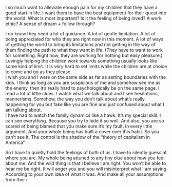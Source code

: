 I so much want to alleviate enough pain for my children that they have a good start in life. I want them to have the best equipment for their quest into the world. What is most important? Is it the feeling of being loved? A work ethic? A sense of dream + follow through? 

I do know they need a lot of guidance. A lot of gentle limitation. A lot of being appreciated for who they are right now in this moment. A lot of ways of getting the world to bring its limitations and not getting in the way of them finding the path to what they want in life. (They have to want to work for something. Right now, they are working for nothing but easy pleasure.) 
Lovingly helping the children work towards something usually looks like some kind of limit. It is very hard to set limits while the children are at choice to come and go as they please.  
I wish you and I were on the same side as far as setting boundaries with the kids. I think as long as you are suspicious of me and somehow see me as the enemy, then it’s really hard to psychologically be on the same page. 
I read a lot of little clues. I watch what we talk about and I see hesitations, mannerisms. Somehow, the way you don’t talk about what’s really happening for you but fake like you are fine and just confused about what I am talking about.  
I have had to watch the family dynamics like a hawk. It’s my special skill. I can see everything. Because you try to hide it so well. And also, you are so scared of being blamed that you make sure it’s my fault. In every little argument. And your whole being has built a cover over this habit. So you can’t see it. The control is the shadow of the “theory of capitalism in America” 

So I have to quietly hold the feelings of both of us. I have to silently guess at where you are. My whole being attuned to any tiny clue about how you feel about me. And the wild thing is that I believe I am right. 
You won’t be able to hear me be right. It will anger you and you will misinterpret what I am saying According to your own idea of what it was. And make all your assumptions from ther r 